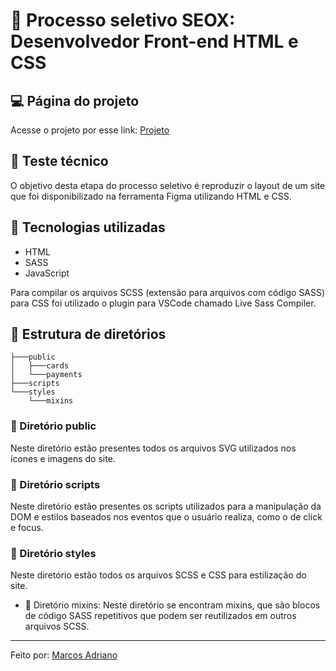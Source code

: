 # :page_facing_up: Processo seletivo SEOX: Desenvolvedor Front-end HTML e CSS

## :computer: Página do projeto

Acesse o projeto por esse link: [Projeto](https://marcosadriano05.github.io/seox-test/)

## :pushpin: Teste técnico

O objetivo desta etapa do processo seletivo é reproduzir o layout de um site que foi disponibilizado na ferramenta Figma utilizando HTML e CSS.

## :wrench: Tecnologias utilizadas

- HTML
- SASS
- JavaScript

Para compilar os arquivos SCSS (extensão para arquivos com código SASS) para CSS foi utilizado o plugin para VSCode chamado Live Sass Compiler.

## :file_folder: Estrutura de diretórios

```shell
├───public
│   ├───cards
│   └───payments
├───scripts
└───styles
    └───mixins
```

### :open_file_folder: Diretório public

Neste diretório estão presentes todos os arquivos SVG utilizados nos ícones e imagens do site.

### :open_file_folder: Diretório scripts

Neste diretório estão presentes os scripts utilizados para a manipulação da DOM e estilos baseados nos eventos que o usuário realiza, como o de click e focus.

### :open_file_folder: Diretório styles

Neste diretório estão todos os arquivos SCSS e CSS para estilização do site.

- :open_file_folder: Diretório mixins: Neste diretório se encontram mixins, que são blocos de código SASS repetitivos que podem ser reutilizados em outros arquivos SCSS.

---

Feito por:
<a href="https://github.com/marcosadriano05" target="_blank">Marcos Adriano</a>
